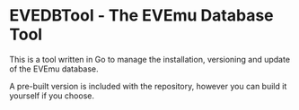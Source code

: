 # EVEDBTool - The EVEmu Database Tool

This is a tool written in Go to manage the installation, versioning and update of the EVEmu database.

A pre-built version is included with the repository, however you can build it yourself if you choose.